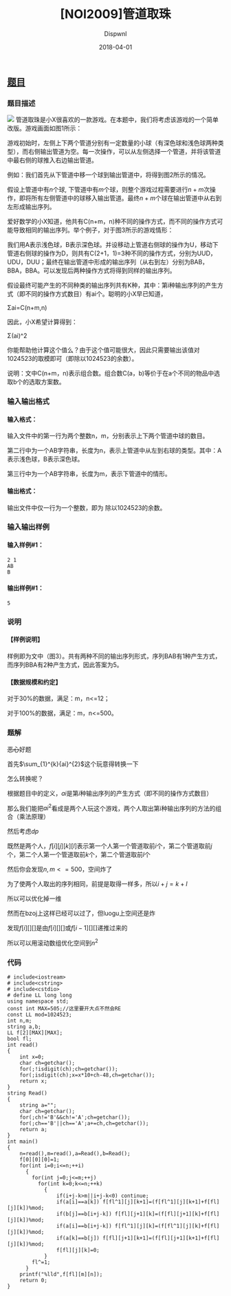 ﻿---
layout:     post
title:      "[NOI2009]管道取珠"
date:       2018-04-01
author:     "Dispwnl"
header-img: "img/used/28.jpg"
catalog: true
tags:
    - 动态规划
---
## [题目](https://www.luogu.org/problemnew/show/P1758)
### 题目描述
![](https://cdn.luogu.org/upload/pic/2614.png)
管道取珠是小X很喜欢的一款游戏。在本题中，我们将考虑该游戏的一个简单改版。游戏画面如图1所示：

游戏初始时，左侧上下两个管道分别有一定数量的小球（有深色球和浅色球两种类型），而右侧输出管道为空。每一次操作，可以从左侧选择一个管道，并将该管道中最右侧的球推入右边输出管道。

例如：我们首先从下管道中移一个球到输出管道中，将得到图2所示的情况。

假设上管道中有$n$个球, 下管道中有$m$个球，则整个游戏过程需要进行$n+m$次操作，即将所有左侧管道中的球移入输出管道。最终$n+m$个球在输出管道中从右到左形成输出序列。

爱好数学的小X知道，他共有C(n+m，n)种不同的操作方式，而不同的操作方式可能导致相同的输出序列。举个例子，对于图3所示的游戏情形：

我们用A表示浅色球，B表示深色球。并设移动上管道右侧球的操作为U，移动下管道右侧球的操作为D，则共有C(2+1，1)=3种不同的操作方式，分别为UUD，UDU，DUU；最终在输出管道中形成的输出序列（从右到左）分别为BAB，BBA，BBA。可以发现后两种操作方式将得到同样的输出序列。

假设最终可能产生的不同种类的输出序列共有K种，其中：第i种输出序列的产生方式（即不同的操作方式数目）有ai个。聪明的小X早已知道，

Σai=C(n+m,n)

因此，小X希望计算得到：

Σ(ai)^2

你能帮助他计算这个值么？由于这个值可能很大，因此只需要输出该值对1024523的取模即可（即除以1024523的余数）。

说明：文中C(n+m，n)表示组合数。组合数C(a，b)等价于在a个不同的物品中选取b个的选取方案数。

### 输入输出格式
#### 输入格式：
输入文件中的第一行为两个整数n，m，分别表示上下两个管道中球的数目。

第二行中为一个AB字符串，长度为n，表示上管道中从左到右球的类型。其中：A表示浅色球，B表示深色球。

第三行中为一个AB字符串，长度为m，表示下管道中的情形。

#### 输出格式：
输出文件中仅一行为一个整数，即为 除以1024523的余数。

### 输入输出样例
#### 输入样例#1：
```
2 1
AB
B
```
#### 输出样例#1： 
```
5
```
### 说明
#### 【样例说明】
样例即为文中（图3）。共有两种不同的输出序列形式，序列BAB有1种产生方式，而序列BBA有2种产生方式，因此答案为5。

#### 【数据规模和约定】

对于30%的数据，满足：m，n<=12；

对于100%的数据，满足：m，n<=500。

### 题解

~~恶心~~好题

首先$\sum_{1}^{k}{ai}^{2}$这个玩意得转换一下

怎么转换呢？

根据题目中的定义，$ai$是第$i$种输出序列的产生方式（即不同的操作方式数目）

那么我们能把${ai}^{2}$看成是两个人玩这个游戏，两个人取出第i种输出序列的方法的组合（乘法原理）

然后考虑$dp$

既然是两个人，$f[i][j][k][l]$表示第一个人第一个管道取前$i$个，第二个管道取前$j$个，第二个人第一个管道取前$k$个，第二个管道取前$l$个

然后你会发现$n,m<=500$，空间炸了

为了使两个人取出的序列相同，前提是取得一样多，所以$i+j=k+l$

所以可以优化掉一维

然而在bzoj上这样已经可以过了，但luogu上空间还是炸

发现$f[i][][]$是由$f[i][][]$或$f[i-1][][]$递推过来的

所以可以用滚动数组优化空间到$n^2$

### 代码
```
# include<iostream>
# include<cstring>
# include<cstdio>
# define LL long long
using namespace std;
const int MAX=505;//这里要开大点不然会RE
const LL mod=1024523;
int n,m;
string a,b;
LL f[2][MAX][MAX];
bool fl;
int read()
{
	int x=0;
	char ch=getchar();
	for(;!isdigit(ch);ch=getchar());
	for(;isdigit(ch);x=x*10+ch-48,ch=getchar());
	return x;
}
string Read()
{
	string a="";
	char ch=getchar();
	for(;ch!='B'&&ch!='A';ch=getchar());
	for(;ch=='B'||ch=='A';a+=ch,ch=getchar());
	return a;
}
int main()
{
	n=read(),m=read(),a=Read(),b=Read();
	f[0][0][0]=1;
	for(int i=0;i<=n;++i)
	  {
	  	for(int j=0;j<=m;++j)
	      for(int k=0;k<=n;++k)
	      	{
	      		if(i+j-k>m||i+j-k<0) continue;
	      		if(a[i]==a[k]) f[fl^1][j][k+1]=(f[fl^1][j][k+1]+f[fl][j][k])%mod;
	      		if(b[j]==b[i+j-k]) f[fl][j+1][k]=(f[fl][j+1][k]+f[fl][j][k])%mod;
	      		if(a[i]==b[i+j-k]) f[fl^1][j][k]=(f[fl^1][j][k]+f[fl][j][k])%mod;
	      		if(a[k]==b[j]) f[fl][j+1][k+1]=(f[fl][j+1][k+1]+f[fl][j][k])%mod;
	      		f[fl][j][k]=0;
		  	}
		fl^=1;
	  }
	printf("%lld",f[fl][m][n]);
	return 0;
}
```
